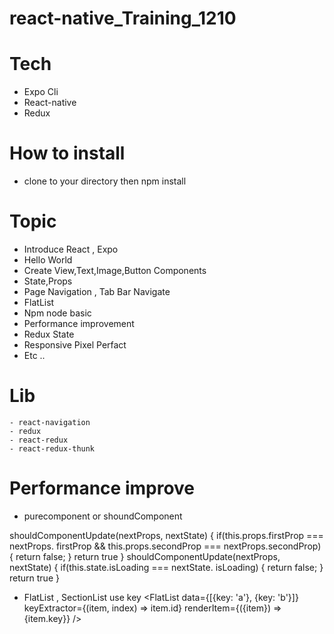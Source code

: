 # react-native_Training_1210

# Tech
  - Expo Cli
  - React-native
  - Redux

# How to install
  - clone to your directory then npm install
  
 
# Topic
  - Introduce React , Expo
  - Hello World
  - Create View,Text,Image,Button Components
  - State,Props
  - Page Navigation , Tab Bar Navigate
  - FlatList
  - Npm node basic
  - Performance improvement
  - Redux State
  - Responsive Pixel Perfact
  - Etc ..
  

 # Lib
    - react-navigation
    - redux
    - react-redux
    - react-redux-thunk

# Performance improve
 - purecomponent or shoundComponent

 shouldComponentUpdate(nextProps, nextState) {
    if(this.props.firstProp === nextProps. firstProp &&
       this.props.secondProp === nextProps.secondProp) {
      return false;
    }
    return true
  }
  shouldComponentUpdate(nextProps, nextState) {
    if(this.state.isLoading === nextState. isLoading) {
      return false;
    }
    return true
  }

  - FlatList , SectionList use key
    <FlatList
        data={[{key: 'a'}, {key: 'b'}]}
        keyExtractor={(item, index) => item.id}
        renderItem={({item}) => <Text>{item.key}}
    />

  
